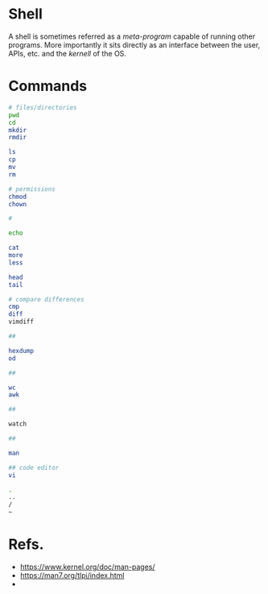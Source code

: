 # Shell
A shell is sometimes referred as a *meta-program* capable of running
other programs.
More importantly it sits directly as an interface between the user, APIs,
etc. and the *kernell* of the OS.

# Commands
```sh
# files/directories
pwd
cd
mkdir
rmdir

ls
cp
mv
rm

# permissions
chmod
chown

#

echo

cat
more
less

head
tail

# compare differences
cmp
diff
vimdiff

##

hexdump
od

##

wc
awk

##

watch

##

man

## code editor
vi
```

```sh
.
..
/
~
```


# Refs.
   * https://www.kernel.org/doc/man-pages/
   * https://man7.org/tlpi/index.html
   * 
